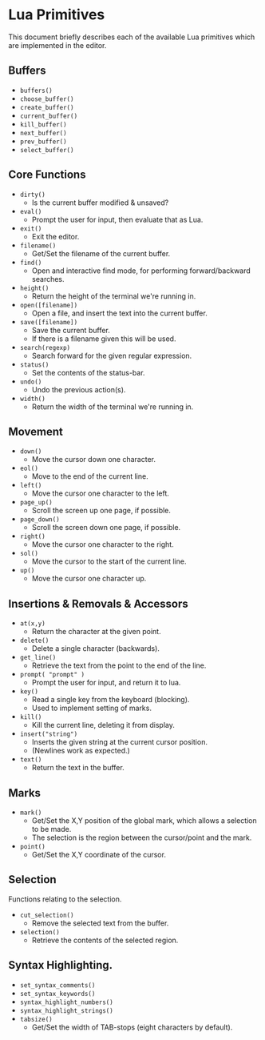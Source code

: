 # Lua Primitives

This document briefly describes each of the available Lua primitives
which are implemented in the editor.

## Buffers

* `buffers()`
* `choose_buffer()`
* `create_buffer()`
* `current_buffer()`
* `kill_buffer()`
* `next_buffer()`
* `prev_buffer()`
* `select_buffer()`


## Core Functions

* `dirty()`
    * Is the current buffer modified & unsaved?
* `eval()`
    * Prompt the user for input, then evaluate that as Lua.
* `exit()`
    * Exit the editor.
* `filename()`
    * Get/Set the filename of the current buffer.
* `find()`
    * Open and interactive find mode, for performing forward/backward searches.
* `height()`
    * Return the height of the terminal we're running in.
* `open([filename])`
    * Open a file, and insert the text into the current buffer.
* `save([filename])`
    * Save the current buffer.
    * If there is a filename given this will be used.
* `search(regexp)`
    * Search forward for the given regular expression.
* `status()`
    * Set the contents of the status-bar.
* `undo()`
    * Undo the previous action(s).
* `width()`
    * Return the width of the terminal we're running in.


## Movement

* `down()`
    * Move the cursor down one character.
* `eol()`
    * Move to the end of the current line.
* `left()`
    * Move the cursor one character to the left.
* `page_up()`
    * Scroll the screen up one page, if possible.
* `page_down()`
    * Scroll the screen down one page, if possible.
* `right()`
    * Move the cursor one character to the right.
* `sol()`
    * Move the cursor to the start of the current line.
* `up()`
    * Move the cursor one character up.


## Insertions & Removals & Accessors

* `at(x,y)`
    * Return the character at the given point.
* `delete()`
    * Delete a single character (backwards).
* `get_line()`
    * Retrieve the text from the point to the end of the line.
* `prompt( "prompt" )`
    * Prompt the user for input, and return it to lua.
* `key()`
    * Read a single key from the keyboard (blocking).
    * Used to implement setting of marks.
* `kill()`
    * Kill the current line, deleting it from display.
* `insert("string")`
    * Inserts the given string at the current cursor position.
    * (Newlines work as expected.)
* `text()`
    * Return the text in the buffer.

## Marks

* `mark()`
    * Get/Set the X,Y position of the global mark, which allows a selection to be made.
    * The selection is the region between the cursor/point and the mark.
* `point()`
    * Get/Set the X,Y coordinate of the cursor.


## Selection

Functions relating to the selection.

* `cut_selection()`
   * Remove the selected text from the buffer.
* `selection()`
   * Retrieve the contents of the selected region.


## Syntax Highlighting.

* `set_syntax_comments()`
* `set_syntax_keywords()`
* `syntax_highlight_numbers()`
* `syntax_highlight_strings()`
* `tabsize()`
    * Get/Set the width of TAB-stops (eight characters by default).
